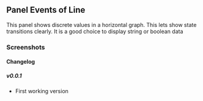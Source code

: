 ##  Panel Events of Line

This panel shows discrete values in a horizontal graph.  This lets show state transitions clearly.  It is a good
choice to display string or boolean data

### Screenshots

#### Changelog

##### v0.0.1

- First working version

